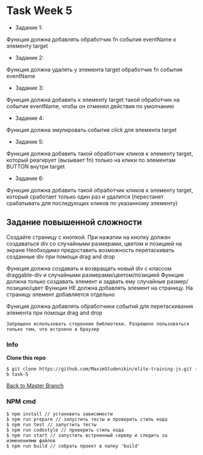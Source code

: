 # Task Week 5

 * Задание 1:<br>

 Функция должна добавлять обработчик fn события eventName к элементу target
 
 * Задание 2:<br>

 Функция должна удалять у элемента target обработчик fn события eventName
 
 * Задание 3:<br>

 Функция должна добавить к элементу target такой обработчик на события eventName, чтобы он отменял действия по умолчанию
 
 * Задание 4:<br>

 Функция должна эмулировать событие click для элемента target
 * Задание 5:<br>

 Функция должна добавить такой обработчик кликов к элементу target,
 который реагирует (вызывает fn) только на клики по элементам BUTTON внутри target
 
 * Задание 6:<br>

 Функция должна добавить такой обработчик кликов к элементу target,
 который сработает только один раз и удалится (перестанет срабатывать для последующих кликов по указанному элементу)
 
 
## Задание повышенной сложности

 Создайте страницу с кнопкой.
 При нажатии на кнопку должен создаваться div со случайными размерами, цветом и позицией на экране
 Необходимо предоставить возможность перетаскивать созданные div при помощи drag and drop

 Функция должна создавать и возвращать новый div с классом draggable-div и случайными размерами/цветом/позицией
 Функция должна только создавать элемент и задвать ему случайные размер/позицию/цвет
 Функция НЕ должна добавлять элемент на страницу. На страницу элемент добавляется отдельно

 Функция должна добавлять обработчики событий для перетаскивания элемента при помощи drag and drop

```
Запрещено использовать сторонние библиотеки. Разрешено пользоваться только тем, что встроено в браузер
```

### Info

**Clone this repo**<br>

```$ git clone https://github.com/MaximStudenikin/elite-training-js.git -b task-5```

[Back to Master Branch](https://github.com/MaximStudenikin/elite-training-js/tree/master)

### NPM cmd

```
$ npm install // установить зависимости
$ npm run prepare // запустить тесты и проверить стиль кода
$ npm run test // запустить тесты
$ npm run codestyle // проверить стиль кода
$ npm run start // запустить встроенный сервер и следить за изменениями файлов
$ npm run build // собрать проект в папку 'build'
```